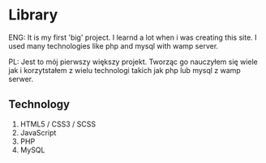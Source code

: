 # Library

ENG: It is my first 'big' project. I learnd a lot when i was creating this site. I used many technologies like php and mysql with wamp server. 


PL: Jest to mój pierwszy większy projekt. Tworząc go nauczyłem się wiele jak i korzytstałem z wielu technologi takich jak php lub mysql z wamp serwer.

## Technology 
  1. HTML5 / CSS3 / SCSS
  2. JavaScript
  3. PHP
  4. MySQL
